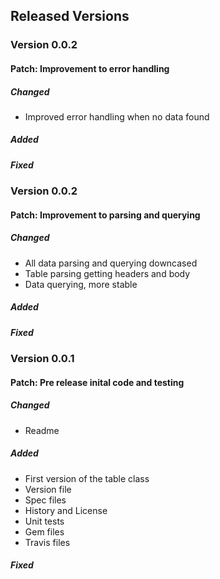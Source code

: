 ## Released Versions
### Version 0.0.2
#### Patch: Improvement to error handling
##### Changed
 * Improved error handling when no data found

##### Added
##### Fixed

### Version 0.0.2
#### Patch: Improvement to parsing and querying
##### Changed
 * All data parsing and querying downcased
 * Table parsing getting headers and body
 * Data querying, more stable

##### Added
##### Fixed

### Version 0.0.1
#### Patch: Pre release inital code and testing
##### Changed
 * Readme

##### Added
 * First version of the table class
 * Version file
 * Spec files
 * History and License
 * Unit tests
 * Gem files
 * Travis files

##### Fixed